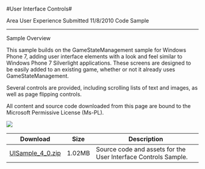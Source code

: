 #User Interface Controls#

Area
User Experience
Submitted
11/8/2010
Code Sample

---

Sample Overview

This sample builds on the GameStateManagement sample for Windows Phone 7, adding user interface elements with a look and feel similar to Windows Phone 7 Silverlight applications. These screens are designed to be easily added to an existing game, whether or not it already uses GameStateManagement.

Several controls are provided, including scrolling lists of text and images, as well as page flipping controls.


All content and source code downloaded from this page are bound to the Microsoft Permissive License (Ms-PL).

![](https://github.com/DDReaper/XNAGameStudio/blob/master/Images/uisample.png)


 
Download | Size | Description
---|---|---|
[UISample_4_0.zip](https://github.com/DDReaper/XNAGameStudio/blob/master/Samples/UISample_4_0.zip?raw=true) | 1.02MB | Source code and assets for the User Interface Controls Sample.